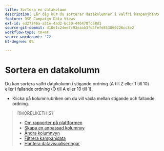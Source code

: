 ```yaml
---
title: Sortera en datakolumn
description: Lär dig hur du sorterar datakolumner i valfri kampanjhanteringsvy.
feature: DSP Campaign Data Views
exl-id: ed27246a-a31e-4ad2-bc30-446478fc58d1
source-git-commit: d10e1c24ee7c93eaab3fd4fefe853860226cc8e2
workflow-type: tm+mt
source-wordcount: '72'
ht-degree: 0%

---
```


# Sortera en datakolumn

Du kan sortera valfri datakolumn i stigande ordning (A till Z eller 1 till 10) eller i fallande ordning (Ö till A eller 10 till 1).

* Klicka på kolumnrubriken om du vill växla mellan stigande och fallande ordning.

>[!MORELIKETHIS]
>
>* [Om rapporter på plattformen](campaign-reports-about.md)
>* [Skapa en anpassad kolumnvy](column-view-create.md)
>* [Ändra kolumnvyn](column-view-change.md)
>* [Filtrera kampanjdata](campaign-data-filter.md)
>* [Hantera datavisualiseringar](campaign-data-visualization-manage.md)

